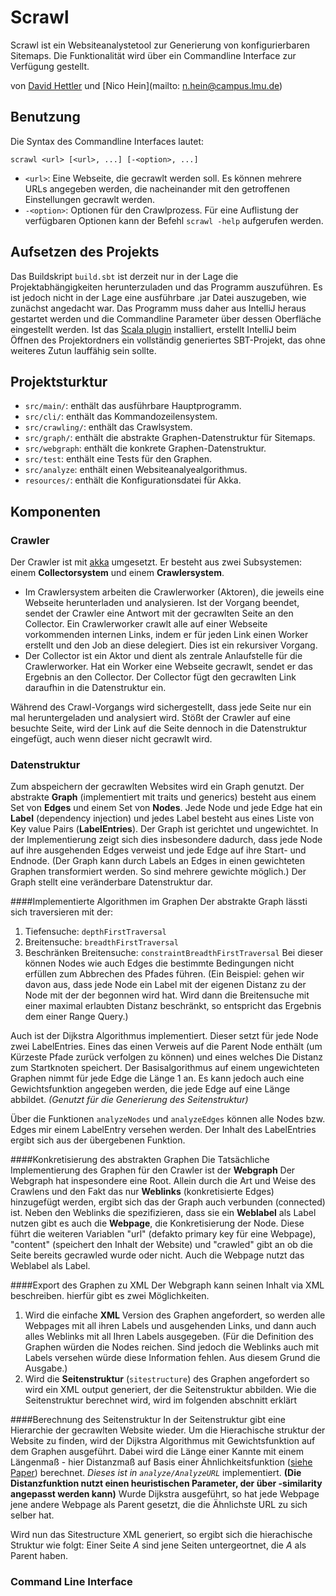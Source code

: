 # Scrawl
Scrawl ist ein Websiteanalystetool zur Generierung von konfigurierbaren Sitemaps. Die Funktionalität wird über ein Commandline Interface zur Verfügung gestellt.

von [David Hettler](mailto:david.hettler@campus.lmu.de) und [Nico Hein](mailto: n.hein@campus.lmu.de)

## Benutzung
Die Syntax des Commandline Interfaces lautet:
```
scrawl <url> [<url>, ...] [-<option>, ...]
```

* ```<url>```: Eine Webseite, die gecrawlt werden soll. Es können mehrere URLs angegeben werden, die nacheinander mit den getroffenen Einstellungen gecrawlt werden.
* ```-<option>```: Optionen für den Crawlprozess. Für eine Auflistung der verfügbaren Optionen kann der Befehl ```scrawl -help``` aufgerufen werden.

## Aufsetzen des Projekts
Das Buildskript ```build.sbt``` ist derzeit nur in der Lage die Projektabhängigkeiten herunterzuladen und das Programm auszuführen. Es ist jedoch nicht in der Lage eine ausführbare .jar Datei auszugeben, wie zunächst angedacht war. Das Programm muss daher aus IntelliJ heraus gestartet werden und die Commandline Parameter über dessen Oberfläche eingestellt werden. Ist das [Scala plugin](https://confluence.jetbrains.com/display/SCA/Scala+Plugin+for+IntelliJ+IDEA) installiert, erstellt IntelliJ beim Öffnen des Projektordners ein vollständig generiertes SBT-Projekt, das ohne weiteres Zutun lauffähig sein sollte. 

## Projektsturktur
* ```src/main/```: enthält das ausführbare Hauptprogramm.
* ```src/cli/```: enthält das Kommandozeilensystem.
* ```src/crawling/```: enthält das Crawlsystem.
* ```src/graph/```: enthält die abstrakte Graphen-Datenstruktur für Sitemaps.
* ```src/webgraph```: enthält die konkrete Graphen-Datenstruktur.
* ```src/test```: enthält eine Tests für den Graphen.
* ```src/analyze```: enthält einen Websiteanalyealgorithmus.
* ```resources/```: enthält die Konfigurationsdatei für Akka.

## Komponenten
### Crawler
Der Crawler ist mit [akka](http://akka.io/) umgesetzt. Er besteht aus zwei Subsystemen: einem **Collectorsystem** und einem **Crawlersystem**.

* Im Crawlersystem arbeiten die Crawlerworker (Aktoren), die jeweils eine Webseite herunterladen und analysieren. Ist der Vorgang beendet, sendet der Crawler eine Antwort mit der gecrawlten Seite an den Collector. Ein Crawlerworker crawlt alle auf einer Webseite vorkommenden internen Links, indem er für jeden Link einen Worker erstellt und den Job an diese delegiert. Dies ist ein rekursiver Vorgang.
* Der Collector ist ein Aktor und dient als zentrale Anlaufstelle für die Crawlerworker. Hat ein Worker eine Webseite gecrawlt, sendet er das Ergebnis an den Collector. Der Collector fügt den gecrawlten Link daraufhin in die Datenstruktur ein.

Während des Crawl-Vorgangs wird sichergestellt, dass jede Seite nur ein mal heruntergeladen und analysiert wird. Stößt der Crawler auf eine besuchte Seite, wird der Link auf die Seite dennoch in die Datenstruktur eingefügt, auch wenn dieser nicht gecrawlt wird. 

### Datenstruktur
Zum abspeichern der gecrawlten Websites wird ein Graph genutzt. Der abstrakte **Graph** (implementiert mit traits und generics) besteht aus einem Set von **Edges** und einem Set von **Nodes**. Jede Node und jede Edge hat ein **Label** (dependency injection) und jedes Label besteht aus eines Liste von Key value Pairs (**LabelEntries**). Der Graph ist gerichtet und ungewichtet. In der Implementierung zeigt sich dies insbesondere dadurch, dass jede Node auf ihre ausgehenden Edges verweist und jede Edge auf ihre Start- und Endnode. (Der Graph kann durch Labels an Edges in einen gewichteten Graphen transformiert werden. So sind mehrere gewichte möglich.) Der Graph stellt eine veränderbare Datenstruktur dar. 

####Implementierte Algorithmen im Graphen
Der abstrakte Graph lässti sich traversieren mit der:

1. Tiefensuche: ```depthFirstTraversal```
2. Breitensuche: ```breadthFirstTraversal```
3. Beschränken Breitensuche: ```constraintBreadthFirstTraversal``` Bei dieser können Nodes wie auch Edges die bestimmte Bedingungen nicht erfüllen zum Abbrechen des Pfades führen. (Ein Beispiel: gehen wir davon aus, dass jede Node ein Label mit der eigenen Distanz zu der Node mit der der begonnen wird hat. Wird dann die Breitensuche mit einer maximal erlaubten Distanz beschränkt, so entspricht das Ergebnis dem einer Range Query.)


Auch ist der Dijkstra Algorithmus implementiert. Dieser setzt für jede Node zwei LabelEntries. Eines das einen Verweis auf die Parent Node enthält (um Kürzeste Pfade zurück verfolgen zu können) und eines welches Die Distanz zum Startknoten speichert. Der Basisalgorithmus auf einem ungewichteten Graphen nimmt für jede Edge die Länge 1 an. Es kann jedoch auch eine Gewichtsfunktion angegeben werden, die jede Edge auf eine Länge abbildet. _(Genutzt für die Generierung des Seitenstruktur)_

Über die Funktionen ```analyzeNodes``` und ```analyzeEdges``` können alle Nodes bzw. Edges mir einem LabelEntry versehen werden. Der Inhalt des LabelEntries ergibt sich aus der übergebenen Funktion.

####Konkretisierung des abstrakten Graphen
Die Tatsächliche Implementierung des Graphen für den Crawler ist der **Webgraph** Der Webgraph hat inspesondere eine Root. Allein durch die Art und Weise des Crawlens und den Fakt das nur **Weblinks** (konkretisierte Edges) hinzugefügt werden, ergibt sich das der Graph auch verbunden (connected) ist. Neben den Weblinks die spezifizieren, dass sie ein **Weblabel** als Label nutzen gibt es auch die **Webpage**, die Konkretisierung der Node. Diese führt die weiteren Variablen "url" (defakto primary key für eine Webpage), "content" (speichert den Inhalt der Website) und "crawled" gibt an ob die Seite bereits gecrawled wurde oder nicht. Auch die Webpage nutzt das Weblabel als Label.

####Export des Graphen zu XML
Der Webgraph kann seinen Inhalt via XML beschreiben. hierfür gibt es zwei Möglichkeiten.

1. Wird die einfache **XML** Version des Graphen angefordert, so werden alle Webpages mit all ihren Labels und ausgehenden Links, und dann auch alles Weblinks mit all Ihren Labels ausgegeben. (Für die Definition des Graphen würden die Nodes reichen. Sind jedoch die Weblinks auch mit Labels versehen würde diese Information fehlen. Aus diesem Grund die Ausgabe.)
2. Wird die **Seitenstruktur** (```sitestructure```) des Graphen angefordert so wird ein XML output generiert, der die Seitenstruktur abbilden. Wie die Seitenstruktur berechnet wird, wird im folgenden abschnitt erklärt

####Berechnung des Seitenstruktur
In der Seitenstruktur gibt eine Hierarchie der gecrawlten Website wieder. Um die Hierachische struktur der Website zu finden, wird der Dijkstra Algorithmus mit Gewichtsfunktion auf dem Graphen ausgeführt. Dabei wird die Länge einer Kannte mit einem Längenmaß - hier Distanzmaß auf Basis einer Ähnlichkeitsfunktion ([siehe Paper](http://www2007.org/workshops/paper_103.pdf)) berechnet. _Dieses ist in ```analyze/AnalyzeURL```_ implementiert. **(Die Distanzfunktion nutzt einen heuristischen Parameter, der über -similarity angepasst werden kann)**
Wurde Dijkstra ausgeführt, so hat jede Webpage jene andere Webpage als Parent gesetzt, die die Ähnlichste URL zu sich selber hat.

Wird nun das Sitestructure XML generiert, so ergibt sich die hierachische Struktur wie folgt: Einer Seite _A_ sind jene Seiten untergeortnet, die _A_ als Parent haben.


### Command Line Interface


